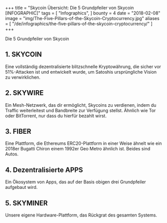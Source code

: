 +++
title = "Skycoin Übersicht: Die 5 Grundpfeiler von Skycoin [INFOGRAPHIC]"
tags = [
    "Infographics",
]
bounty = 4
date = "2018-02-08"
image = "img/The-Five-Pillars-of-the-Skycoin-Cryptocurrency.jpg"
aliases = [
	"/de/infographics/the-five-pillars-of-the-skycoin-cryptocurrency/"
]
+++

Die 5 Grundpfeiler von Skycoin

## __1. SKYCOIN__

Eine vollständig dezentralisierte blitzschnelle Kryptowährung, die sicher vor 51%-Attacken ist und entwickelt wurde, um Satoshis ursprüngliche Vision zu verwirklichen.

## __2. SKYWIRE__

Ein Mesh-Netzwerk, das dir ermöglicht, Skycoins zu verdienen, indem du Traffic weiterleitest und Bandbreite zur Verfügung stellst. Ähnlich wie Tor oder BitTorrent, nur dass du hierfür bezahlt wirst.

## __3. FIBER__

Eine Plattform, die Ethereums ERC20-Plattform in einer Weise ähnelt wie ein 2018er Bugatti Chiron einem 1992er Geo Metro ähnlich ist. Beides sind Autos.

## __4. Dezentralisierte APPS__

Ein Ökosystem von Apps, das auf der Basis obigen drei Grundpfeiler aufgebaut wird.

## __5. SKYMINER__

Unsere eigene Hardware-Plattform, das Rückgrat des gesamten Systems.
